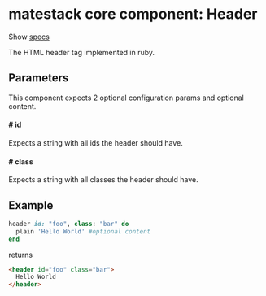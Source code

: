 # matestack core component: Header

Show [specs](/spec/usage/components/header_spec.rb)

The HTML header tag implemented in ruby.

## Parameters

This component expects 2 optional configuration params and optional content.

#### # id
Expects a string with all ids the header should have.

#### # class
Expects a string with all classes the header should have.

## Example

```ruby
header id: "foo", class: "bar" do
  plain 'Hello World' #optional content
end
```

returns

```html
<header id="foo" class="bar">
  Hello World
</header>
```
